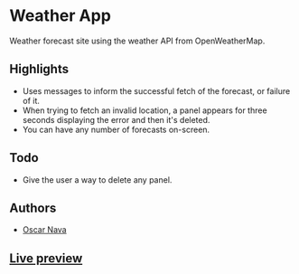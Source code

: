 # Weather App

Weather forecast site using the weather API from OpenWeatherMap.

## Highlights
* Uses messages to inform the successful fetch of the forecast, or failure of it.
* When trying to fetch an invalid location, a panel appears for three seconds displaying the error and then it's deleted.
* You can have any number of forecasts on-screen.

## Todo
* Give the user a way to delete any panel.

## Authors

- [Oscar Nava](https://github.com/oscarnava)

## [Live preview](https://oscarnava.github.io/weather-app/)
